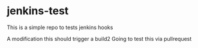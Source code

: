 # jenkins-test
This is a simple repo to tests jenkins hooks

A modification this should trigger a build2
Going to test this via pullrequest
